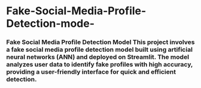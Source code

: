# Fake-Social-Media-Profile-Detection-mode-
### Fake Social Media Profile Detection Model  This project involves a fake social media profile detection model built using artificial neural networks (ANN) and deployed on Streamlit. The model analyzes user data to identify fake profiles with high accuracy, providing a user-friendly interface for quick and efficient detection.
